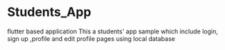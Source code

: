 # Students_App
flutter based application
This a students' app sample which include login, sign up ,profile and edit profile pages using local database 
